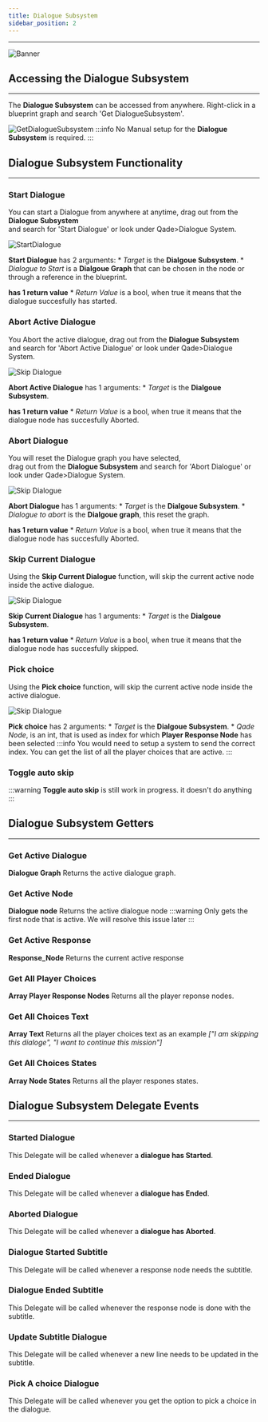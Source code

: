 ```yaml
---
title: Dialogue Subsystem
sidebar_position: 2
---
```

<hr  /> 

![Banner](/img/QadeBanner.png)

## Accessing the Dialogue Subsystem
<hr  />

The **Dialogue Subsystem** can be accessed from anywhere.
Right-click in a blueprint graph and search 'Get DialogueSubsystem'.

![GetDialogueSubsystem](/img/QadeBasics/DialogueSubsystem/GetSubsystem.png)
:::info
No Manual setup for the **Dialogue Subsystem** is required.
:::

## Dialogue Subsystem Functionality
<hr  />

### Start Dialogue
You can start a Dialogue from anywhere at anytime, drag out from the **Dialogue Subsystem** <br /> and search for 'Start Dialogue' or look under Qade>Dialogue System.

![StartDialogue](/img/QadeBasics/DialogueSubsystem/StartDialogue.png)

**Start Dialogue** has 2 arguments:
    * *Target* is the **Dialgoue Subsystem**.
    * *Dialogue to Start* is a **Dialgoue Graph** that can be chosen in the node or through a reference in the blueprint.

**has 1 return value**
    * *Return Value* is a bool, when true it means that the dialogue succesfully has started.

### Abort Active Dialogue
You Abort the active dialogue, drag out from the **Dialogue Subsystem** <br /> and search for 'Abort Active Dialogue' or look under Qade>Dialogue System.

![Skip Dialogue](/img/QadeBasics/DialogueSubsystem/AbortActive.png)

**Abort Active Dialogue** has 1 arguments:
    * *Target* is the **Dialgoue Subsystem**.

**has 1 return value**
    * *Return Value* is a bool, when true it means that the dialogue node has succesfully Aborted.

### Abort Dialogue
You will reset the Dialogue graph you have selected, <br /> drag out from the **Dialogue Subsystem**  and search for 'Abort Dialogue' or look under Qade>Dialogue System.

![Skip Dialogue](/img/QadeBasics/DialogueSubsystem/Abort.png)

**Abort Dialogue** has 1 arguments:
    * *Target* is the **Dialgoue Subsystem**.
    * *Dialogue to abort* is the **Dialgoue graph**, this reset the graph.

**has 1 return value**
    * *Return Value* is a bool, when true it means that the dialogue node has succesfully Aborted.

### Skip Current Dialogue
Using the **Skip Current Dialogue** function, will skip the current active node inside the active dialogue.

![Skip Dialogue](/img/QadeBasics/DialogueSubsystem/SkipDialogue.png)

**Skip Current Dialogue** has 1 arguments:
    * *Target* is the **Dialgoue Subsystem**.

**has 1 return value**
    * *Return Value* is a bool, when true it means that the dialogue node has succesfully skipped.

### Pick choice
Using the **Pick choice** function, will skip the current active node inside the active dialogue.

![Skip Dialogue](/img/QadeBasics/DialogueSubsystem/Pickchoice.png)

**Pick choice** has 2 arguments:
    * *Target* is the **Dialgoue Subsystem**.
    * *Qade Node*, is an int, that is used as index for which **Player Response Node** has been selected
:::info
You would need to setup a system to send the correct index. You can get the list of all the player choices that are active.
:::  


### Toggle auto skip
:::warning
**Toggle auto skip** is still work in progress. it doesn't do anything
:::

## Dialogue Subsystem Getters
<hr />

### Get Active Dialogue
**Dialogue Graph** Returns the active dialogue graph.
### Get Active Node 
**Dialogue node** Returns the active dialogue node 
:::warning
Only gets the first node that is active. We will resolve this issue later
:::  
### Get Active Response
**Response_Node** Returns the current active response
### Get All Player Choices 
**Array Player Response Nodes** Returns all the player reponse nodes.
### Get All Choices Text  
**Array Text** Returns all the player choices text as an example *["I am skipping this dialoge", "I want to continue this mission"]*
### Get All Choices States 
**Array Node States** Returns all the player respones states.

## Dialogue Subsystem Delegate Events
<hr />

### Started Dialogue 
This Delegate will be called whenever a **dialogue has Started**.
### Ended Dialogue 
This Delegate will be called whenever a **dialogue has Ended**.
### Aborted Dialogue
This Delegate will be called whenever a **dialogue has Aborted**.
### Dialogue Started Subtitle
This Delegate will be called whenever a response node needs the subtitle.
### Dialogue Ended Subtitle
This Delegate will be called whenever the response node is done with the subtitle.
### Update Subtitle Dialogue
This Delegate will be called whenever a new line needs to be updated in the subtitle. 
### Pick A choice Dialogue
This Delegate will be called whenever you get the option to pick a choice in the dialogue.
